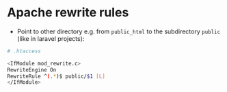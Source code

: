 # Apache rewrite rules

* Point to other directory e.g. from `public_html` to the subdirectory `public` (like in laravel projects):
```bash
# .htaccess

<IfModule mod_rewrite.c>
RewriteEngine On
RewriteRule ^(.*)$ public/$1 [L]
</IfModule>
```
